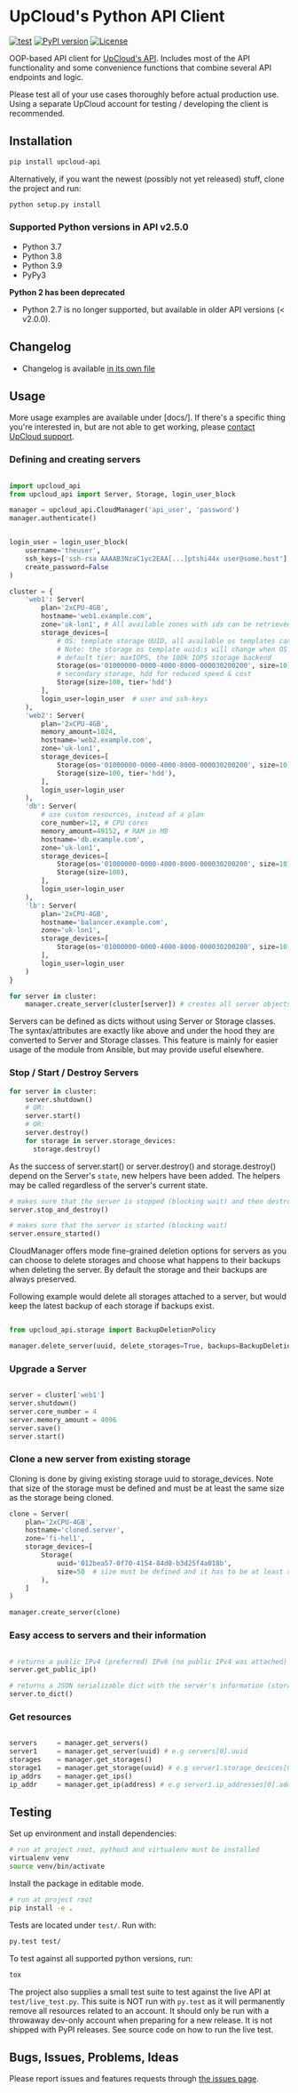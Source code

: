 # UpCloud's Python API Client

[![test](https://github.com/UpCloudLtd/upcloud-python-api/actions/workflows/main.yml/badge.svg)](https://github.com/UpCloudLtd/upcloud-python-api/actions/workflows/main.yml)
[![PyPI version](https://badge.fury.io/py/upcloud-api.svg)](https://badge.fury.io/py/upcloud-api)
[![License](https://img.shields.io/badge/license-MIT-green.svg)](https://github.com/UpCloudLtd/upcloud-python-api/blob/main/LICENSE.txt)

OOP-based API client for [UpCloud's API](https://developers.upcloud.com/1.3/). Includes most of the API
functionality and some convenience functions that combine several API endpoints and logic.

Please test all of your use cases thoroughly before actual production use. Using a separate UpCloud account for
testing / developing the client is recommended.

## Installation

``` bash
pip install upcloud-api
```

Alternatively, if you want the newest (possibly not yet released) stuff, clone the project and run:

``` bash
python setup.py install
```

### Supported Python versions in API v2.5.0

- Python 3.7
- Python 3.8
- Python 3.9
- PyPy3

**Python 2 has been deprecated**

- Python 2.7 is no longer supported, but available in older API versions (< v2.0.0).

## Changelog

- Changelog is available [in its own file](CHANGELOG.md)

## Usage

More usage examples are available under [docs/]. If there's a specific thing you're interested in,
but are not able to get working, please [contact UpCloud support](https://upcloud.com/contact/).

### Defining and creating servers

```python

import upcloud_api
from upcloud_api import Server, Storage, login_user_block

manager = upcloud_api.CloudManager('api_user', 'password')
manager.authenticate()


login_user = login_user_block(
    username='theuser',
    ssh_keys=['ssh-rsa AAAAB3NzaC1yc2EAA[...]ptshi44x user@some.host'],
    create_password=False
)

cluster = {
    'web1': Server(
        plan='2xCPU-4GB',
        hostname='web1.example.com',
        zone='uk-lon1', # All available zones with ids can be retrieved by using manager.get_zones()
        storage_devices=[
            # OS: template storage UUID, all available os templates can be retrieved by calling manager.get_templates()
            # Note: the storage os template uuid:s will change when OS is updated. So check that the UUID is correct
            # default tier: maxIOPS, the 100k IOPS storage backend
            Storage(os='01000000-0000-4000-8000-000030200200', size=10),
            # secondary storage, hdd for reduced speed & cost
            Storage(size=100, tier='hdd')
        ],
        login_user=login_user  # user and ssh-keys
    ),
    'web2': Server(
        plan='2xCPU-4GB',
        memory_amount=1024,
        hostname='web2.example.com',
        zone='uk-lon1',
        storage_devices=[
            Storage(os='01000000-0000-4000-8000-000030200200', size=10),
            Storage(size=100, tier='hdd'),
        ],
        login_user=login_user
    ),
    'db': Server(
        # use custom resources, instead of a plan
        core_number=12, # CPU cores
        memory_amount=49152, # RAM in MB
        hostname='db.example.com',
        zone='uk-lon1',
        storage_devices=[
            Storage(os='01000000-0000-4000-8000-000030200200', size=10),
            Storage(size=100),
        ],
        login_user=login_user
    ),
    'lb': Server(
        plan='2xCPU-4GB',
        hostname='balancer.example.com',
        zone='uk-lon1',
        storage_devices=[
            Storage(os='01000000-0000-4000-8000-000030200200', size=10)
        ],
        login_user=login_user
    )
}

for server in cluster:
    manager.create_server(cluster[server]) # creates all server objects defined in cluster

```

Servers can be defined as dicts without using Server or Storage classes.
The syntax/attributes are exactly like above and under the hood they are converted to Server and Storage classes.
This feature is mainly for easier usage of the module from Ansible, but may provide useful elsewhere.

### Stop / Start / Destroy Servers

```python
for server in cluster:
	server.shutdown()
	# OR:
	server.start()
	# OR:
	server.destroy()
	for storage in server.storage_devices:
	  storage.destroy()

```

As the success of server.start() or server.destroy() and storage.destroy()
depend on the Server's `state`, new helpers have been added. The helpers may be called regardless of
the server's current state.

```python
# makes sure that the server is stopped (blocking wait) and then destroys the server and its storages
server.stop_and_destroy()

# makes sure that the server is started (blocking wait)
server.ensure_started()
```

CloudManager offers mode fine-grained deletion options for servers as you can choose to delete storages and
choose what happens to their backups when deleting the server. By default the storage and their backups are
always preserved.

Following example would delete all storages attached to a server, but would keep the latest backup
of each storage if backups exist.

```python

from upcloud_api.storage import BackupDeletionPolicy

manager.delete_server(uuid, delete_storages=True, backups=BackupDeletionPolicy.KEEP_LATEST)

```

### Upgrade a Server

```python

server = cluster['web1']
server.shutdown()
server.core_number = 4
server.memory_amount = 4096
server.save()
server.start()

```

### Clone a new server from existing storage

Cloning is done by giving existing storage uuid to storage_devices. Note that size of the storage
must be defined and must be at least the same size as the storage being cloned.

```python
clone = Server(
    plan='2xCPU-4GB',
    hostname='cloned.server',
    zone='fi-hel1',
    storage_devices=[
        Storage(
            uuid='012bea57-0f70-4154-84d0-b3d25f4a018b',
            size=50  # size must be defined and it has to be at least same size than storage being cloned
        ),
    ]
)

manager.create_server(clone)
```

### Easy access to servers and their information

```python

# returns a public IPv4 (preferred) IPv6 (no public IPv4 was attached) address
server.get_public_ip()

# returns a JSON serializable dict with the server's information (storages and ip-addresses included)
server.to_dict()

```

### Get resources

```python

servers     = manager.get_servers()
server1     = manager.get_server(uuid) # e.g servers[0].uuid
storages    = manager.get_storages()
storage1    = manager.get_storage(uuid) # e.g server1.storage_devices[0].uuid
ip_addrs    = manager.get_ips()
ip_addr     = manager.get_ip(address) # e.g server1.ip_addresses[0].address

```

## Testing

Set up environment and install dependencies:

``` bash
# run at project root, python3 and virtualenv must be installed
virtualenv venv
source venv/bin/activate
```

Install the package in editable mode.

```bash
# run at project root
pip install -e .
```

Tests are located under `test/`. Run with:

```bash
py.test test/
```

To test against all supported python versions, run:

```bash
tox
```


The project also supplies a small test suite to test against the live API at `test/live_test.py`.
This suite is NOT run with `py.test` as it will permanently remove all resources related to an account.
It should only be run with a throwaway dev-only account when preparing for a new release. It is not shipped with
PyPI releases. See source code on how to run the live test.

## Bugs, Issues, Problems, Ideas

Please report issues and features requests through
[the issues page](https://github.com/UpCloudLtd/upcloud-python-api/issues).
